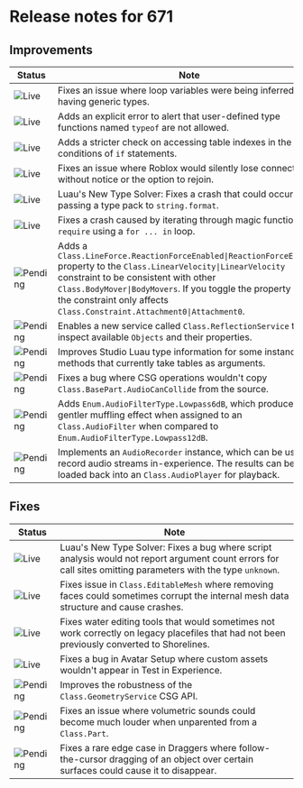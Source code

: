 # Release notes for 671

## Improvements

| Status | Note |
|--------|------|
| ![Live](https://img.shields.io/badge/Live-009E57?style=flat)  | Fixes an issue where loop variables were being inferred as having generic types. |
| ![Live](https://img.shields.io/badge/Live-009E57?style=flat)  | Adds an explicit error to alert that user-defined type functions named `typeof` are not allowed. |
| ![Live](https://img.shields.io/badge/Live-009E57?style=flat)  | Adds a stricter check on accessing table indexes in the conditions of `if` statements. |
| ![Live](https://img.shields.io/badge/Live-009E57?style=flat)  | Fixes an issue where Roblox would silently lose connection without notice or the option to rejoin. |
| ![Live](https://img.shields.io/badge/Live-009E57?style=flat)  | Luau's New Type Solver: Fixes a crash that could occur when passing a type pack to `string.format`. |
| ![Live](https://img.shields.io/badge/Live-009E57?style=flat)  | Fixes a crash caused by iterating through magic functions like `require` using a `for ... in` loop. |
| ![Pending](https://img.shields.io/badge/Pending-DEA517?style=flat)  | Adds a `Class.LineForce.ReactionForceEnabled\|ReactionForceEnabled` property to the `Class.LinearVelocity\|LinearVelocity` constraint to be consistent with other `Class.BodyMover\|BodyMovers`. If you toggle the property off, the constraint only affects `Class.Constraint.Attachment0\|Attachment0`. |
| ![Pending](https://img.shields.io/badge/Pending-DEA517?style=flat)  | Enables a new service called `Class.ReflectionService` to inspect available `Objects` and their properties. |
| ![Pending](https://img.shields.io/badge/Pending-DEA517?style=flat)  | Improves Studio Luau type information for some instance methods that currently take tables as arguments. |
| ![Pending](https://img.shields.io/badge/Pending-DEA517?style=flat)  | Fixes a bug where CSG operations wouldn't copy `Class.BasePart.AudioCanCollide` from the source. |
| ![Pending](https://img.shields.io/badge/Pending-DEA517?style=flat)  | Adds `Enum.AudioFilterType.Lowpass6dB`, which produces a gentler muffling effect when assigned to an `Class.AudioFilter` when compared to `Enum.AudioFilterType.Lowpass12dB`. |
| ![Pending](https://img.shields.io/badge/Pending-DEA517?style=flat)  | Implements an `AudioRecorder` instance, which can be used to record audio streams in-experience. The results can be loaded back into an `Class.AudioPlayer` for playback. |
## Fixes

| Status | Note |
|--------|------|
| ![Live](https://img.shields.io/badge/Live-009E57?style=flat)  | Luau's New Type Solver: Fixes a bug where script analysis would not report argument count errors for call sites omitting parameters with the type `unknown`. |
| ![Live](https://img.shields.io/badge/Live-009E57?style=flat)  | Fixes issue in `Class.EditableMesh` where removing faces could sometimes corrupt the internal mesh data structure and cause crashes. |
| ![Live](https://img.shields.io/badge/Live-009E57?style=flat)  | Fixes water editing tools that would sometimes not work correctly on legacy placefiles that had not been previously converted to Shorelines. |
| ![Live](https://img.shields.io/badge/Live-009E57?style=flat)  | Fixes a bug in Avatar Setup where custom assets wouldn't appear in Test in Experience. |
| ![Pending](https://img.shields.io/badge/Pending-DEA517?style=flat)  | Improves the robustness of the `Class.GeometryService` CSG API. |
| ![Pending](https://img.shields.io/badge/Pending-DEA517?style=flat)  | Fixes an issue where volumetric sounds could become much louder when unparented from a `Class.Part`. |
| ![Pending](https://img.shields.io/badge/Pending-DEA517?style=flat)  | Fixes a rare edge case in Draggers where follow-the-cursor dragging of an object over certain surfaces could cause it to disappear. |

